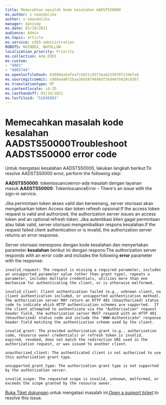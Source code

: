 ```yaml
---
title: Memecahkan masalah kode kesalahan AADSTS50000
ms.author: v-smandalika
author: v-smandalika
manager: dansimp
ms.date: 03/19/2021
audience: Admin
ms.topic: article
ms.service: o365-administration
ROBOTS: NOINDEX, NOFOLLOW
localization_priority: Priority
ms.collection: Adm_O365
ms.custom:
- "9801"
- "9005744"
ms.openlocfilehash: 63689ea5afea7c6921c93f2ead2350f87c2defa8
ms.sourcegitcommit: c08bed4071baa3bb5879496df3ed44fb828c8367
ms.translationtype: MT
ms.contentlocale: id-ID
ms.lasthandoff: 03/19/2021
ms.locfileid: "51036501"
---
```

# <a name="troubleshoot-aadsts50000-error-code"></a><span data-ttu-id="77f19-102">Memecahkan masalah kode kesalahan AADSTS50000</span><span class="sxs-lookup"><span data-stu-id="77f19-102">Troubleshoot AADSTS50000 error code</span></span>

<span data-ttu-id="77f19-103">Untuk mengatasi kesalahan AADSTS50000, lakukan langkah berikut:</span><span class="sxs-lookup"><span data-stu-id="77f19-103">To resolve AADSTS50000 error, perform the following step:</span></span>

<span data-ttu-id="77f19-104">**AADSTS50000**: tokenissuanceerror-ada masalah dengan layanan masuk.</span><span class="sxs-lookup"><span data-stu-id="77f19-104">**AADSTS50000**: TokenIssuanceError - There's an issue with the sign-in service.</span></span>

<span data-ttu-id="77f19-105">Jika permintaan token akses valid dan berwenang, server otorisasi akan mengeluarkan token Access dan token refresh opsional.</span><span class="sxs-lookup"><span data-stu-id="77f19-105">If the access token request is valid and authorized, the authorization server issues an access token and an optional refresh token.</span></span> <span data-ttu-id="77f19-106">Jika autentikasi klien gagal permintaan atau tidak valid, server otorisasi mengembalikan respons kesalahan.</span><span class="sxs-lookup"><span data-stu-id="77f19-106">If the request failed client authentication or is invalid, the authorization server returns an error response.</span></span>

<span data-ttu-id="77f19-107">Server otorisasi merespons dengan kode kesalahan dan menyertakan parameter **kesalahan** berikut ini dengan respons:</span><span class="sxs-lookup"><span data-stu-id="77f19-107">The authorization server responds with an error code and includes the following **error** parameter with the response:</span></span>

`invalid_request: The request is missing a required parameter, includes an unsupported parameter value (other than grant type), repeats a parameter, includes multiple credentials, utilizes more than one mechanism for authenticating the client, or is otherwise malformed.`

`invalid_client: Client authentication failed (e.g., unknown client, no client authentication included, or unsupported authentication method).  The authorization server MAY return an HTTP 401 (Unauthorized) status code to indicate which HTTP authentication schemes are supported.  If the client attempted to authenticate via the "Authorization" request header field, the authorization server MUST respond with an HTTP 401 (Unauthorized) status code and include the "WWW-Authenticate" response header field matching the authentication scheme used by the client.`

`invalid_grant: The provided authorization grant (e.g., authorization code, resource owner credentials) or refresh token is invalid, expired, revoked, does not match the redirection URI used in the authorization request, or was issued to another client.`

`unauthorized_client: The authenticated client is not authorized to use this authorization grant type.`

`unsupported_grant_type: The authorization grant type is not supported by the authorization server.`

`invalid_scope: The requested scope is invalid, unknown, malformed, or exceeds the scope granted by the resource owner.`

<span data-ttu-id="77f19-108">[Buka Tiket dukungan](https://docs.microsoft.com/azure/active-directory/fundamentals/active-directory-troubleshooting-support-howto) untuk mengatasi masalah ini.</span><span class="sxs-lookup"><span data-stu-id="77f19-108">[Open a support ticket](https://docs.microsoft.com/azure/active-directory/fundamentals/active-directory-troubleshooting-support-howto) to resolve this issue.</span></span>